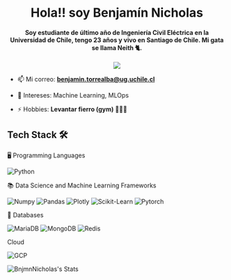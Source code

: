 <h1 align="center">Hola!! soy Benjamín Nicholas</h1>
<h4 align="center">Soy estudiante de último año de Ingeniería Civil Eléctrica en la Universidad de Chile, tengo 23 años y vivo en Santiago de Chile. Mi gata se llama Neith 🐈.</h4>
  <p align="center">
    <a href="CV.pdf">
        <img src="https://img.shields.io/badge/Resume-Blue?style=for-the-badge&logoColor=white"/>
    </a>
</p>

- 📫 Mi correo: **benjamin.torrealba@ug.uchile.cl**

- 📄 Intereses: Machine Learning, MLOps


- ⚡ Hobbies: **Levantar fierro (gym) 🏋️‍♂💪**




## Tech Stack 🛠️

🖥️ Programming Languages

![Python](https://img.shields.io/badge/Python-FFD43B?style=flat-square&logo=python&logoColor=blue)

📚 Data Science and Machine Learning Frameworks

![Numpy](https://img.shields.io/badge/Numpy-777BB4?style=flat-square&logo=numpy&logoColor=white])
![Pandas](https://img.shields.io/badge/Pandas-2C2D72?style=flat-square&logo=pandas&logoColor=white])
![Plotly](https://img.shields.io/badge/Plotly-239120?style=flat-square&logo=plotly&logoColor=white])
![Scikit-Learn](https://img.shields.io/badge/scikit_learn-F7931E?style=flat-square&logo=scikit-learn&logoColor=white])
![Pytorch](https://img.shields.io/badge/PyTorch-EE4C2C?style=flat-square&logo=pytorch&logoColor=white])

💾 Databases

![MariaDB](https://img.shields.io/badge/MariaDB-003545?style=for-the-badge&logo=mariadb&logoColor=white)
![MongoDB](https://img.shields.io/badge/MongoDB-%234ea94b.svg?style=for-the-badge&logo=mongodb&logoColor=white)
![Redis](https://img.shields.io/badge/redis-%23DD0031.svg?style=for-the-badge&logo=redis&logoColor=white)

Cloud

![GCP](https://img.shields.io/badge/Google_Cloud-4285F4?style=flat-square&logo=google-cloud&logoColor=white)


![BnjmnNicholas's Stats](https://github-readme-stats.vercel.app/api?username=BnjmnNicholas&theme=blueberry&show_icons=true&hide_border=false&count_private=true)
